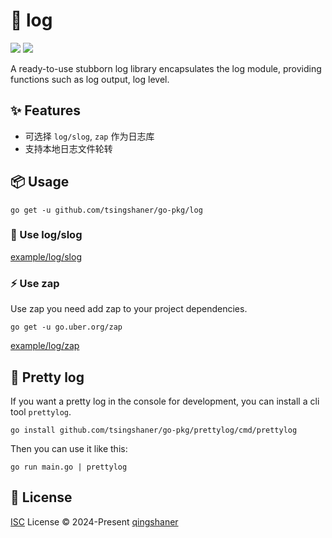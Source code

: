 # 📄 log

<p align="">
<a href="https://pkg.go.dev/github.com/tsingshaner/go-pkg/log" alt="Go Reference"><img src="https://pkg.go.dev/badge/github.com/tsingshaner/go-pkg/log.svg" /></a>
<a alt="Go Report Card" href="https://goreportcard.com/report/github.com/tsingshaner/go-pkg/log"><img src="https://goreportcard.com/badge/github.com/tsingshaner/go-pkg/log" /></a>
</p>

A ready-to-use stubborn log library encapsulates the log module, providing functions such as log output, log level.

## ✨ Features

- 可选择 `log/slog`, `zap` 作为日志库
- 支持本地日志文件轮转


## 📦 Usage

```shell
go get -u github.com/tsingshaner/go-pkg/log
```

### 🌿 Use log/slog

[example/log/slog](../internal/example/log/slog/main.go)

### ⚡ Use zap

Use zap you need add zap to your project dependencies.

```shell
go get -u go.uber.org/zap
```

[example/log/zap](../internal/example/log/zap/main.go)

## 🎨 Pretty log

If you want a pretty log in the console for development, you can install a cli tool `prettylog`.

```shell
go install github.com/tsingshaner/go-pkg/prettylog/cmd/prettylog
```

Then you can use it like this:

```shell
go run main.go | prettylog
```

## 📄 License

[ISC](../LICENSE) License © 2024-Present [qingshaner](https://gitub.com/tsingshaner)
